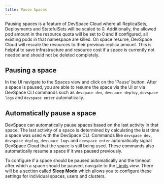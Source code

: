 ```yaml
---
title: Pause Spaces
---
```


Pausing spaces is a feature of DevSpace Cloud where all ReplicaSets, Deployments and StatefulSets will be scaled to 0. Additionally, the allowed pod amount in the resource quota will be set to 0 and if configured, all existing pods in that namespace are killed. On space resume, DevSpace Cloud will rescale the resources to their previous replica amount. This is helpful to save infrastructure and resource cost if a space is currently not needed and should not be deleted completely.  

## Pausing a space

In the UI navigate to the Spaces view and click on the 'Pause' button. After a space is paused, you are able to resume the space via the UI or via DevSpace CLI commands such as `devspace dev`, `devspace deploy`, `devspace logs` and `devspace enter` automatically.  

## Automatically pause a space

DevSpace can automatically pause spaces based on the last activity in that space. The last activity of a space is determined by calculating the last time a space was used with the DevSpace CLI. Commands like `devspace dev`, `devspace deploy`, `devspace logs` and `devspace enter` automatically signal DevSpace Cloud that the space is still being used. These commands also automatically resume a space if it was paused previously.  

To configure if a space should be paused automatically and the timeout after which a space should be paused, navigate to the [Limits](/docs/cloud/spaces/resource-limits) view. There will be a section called **Sleep Mode** which allows you to configure these settings for individual spaces, users and clusters.  
